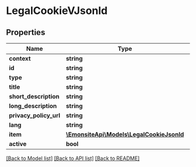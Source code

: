 # LegalCookieVJsonld

## Properties
Name | Type | Description | Notes
------------ | ------------- | ------------- | -------------
**context** | **string** |  | [optional] 
**id** | **string** |  | [optional] 
**type** | **string** |  | [optional] 
**title** | **string** |  | [optional] 
**short_description** | **string** |  | [optional] 
**long_description** | **string** |  | [optional] 
**privacy_policy_url** | **string** |  | [optional] 
**lang** | **string** |  | [optional] 
**item** | [**\EmonsiteApi\Models\LegalCookieJsonld**](LegalCookieJsonld.md) |  | [optional] 
**active** | **bool** |  | [optional] 

[[Back to Model list]](../../README.md#documentation-for-models) [[Back to API list]](../../README.md#documentation-for-api-endpoints) [[Back to README]](../../README.md)

